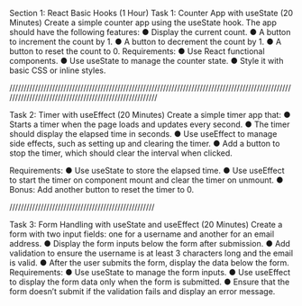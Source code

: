 Section 1: React Basic Hooks (1 Hour)
Task 1: Counter App with useState (20 Minutes)
Create a simple counter app using the useState hook. The app should have the following
features:
● Display the current count.
● A button to increment the count by 1.
● A button to decrement the count by 1.
● A button to reset the count to 0.
Requirements:
● Use React functional components.
● Use useState to manage the counter state.
● Style it with basic CSS or inline styles.



///////////////////////////////////////////////////////////////////////////////////////////////////////////////////////////////////////////////////////

Task 2: Timer with useEffect (20 Minutes)
Create a simple timer app that:
● Starts a timer when the page loads and updates every second.
● The timer should display the elapsed time in seconds.
● Use useEffect to manage side effects, such as setting up and clearing the timer.
● Add a button to stop the timer, which should clear the interval when clicked.

Requirements:
● Use useState to store the elapsed time.
● Use useEffect to start the timer on component mount and clear the timer on
unmount.
● Bonus: Add another button to reset the timer to 0.



///////////////////////////////////////////////////

Task 3: Form Handling with useState and useEffect (20 Minutes)
Create a form with two input fields: one for a username and another for an email address.
● Display the form inputs below the form after submission.
● Add validation to ensure the username is at least 3 characters long and the email is
valid.
● After the user submits the form, display the data below the form.
Requirements:
● Use useState to manage the form inputs.
● Use useEffect to display the form data only when the form is submitted.
● Ensure that the form doesn’t submit if the validation fails and display an error
message.